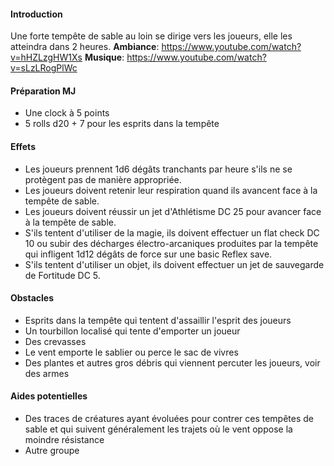#### Introduction
Une forte tempête de sable au loin se dirige vers les joueurs, elle les atteindra dans 2 heures.
**Ambiance**: https://www.youtube.com/watch?v=hHZLzgHW1Xs
**Musique**: https://www.youtube.com/watch?v=sLzLRogPlWc
#### Préparation MJ
- Une clock à 5 points
- 5 rolls d20 + 7 pour les esprits dans la tempête
#### Effets
- Les joueurs prennent 1d6 dégâts tranchants par heure s'ils ne se protègent pas de manière appropriée.
- Les joueurs doivent retenir leur respiration quand ils avancent face à la tempête de sable.
- Les joueurs doivent réussir un jet d'Athlétisme DC 25 pour avancer face à la tempête de sable.
- S'ils tentent d'utiliser de la magie, ils doivent effectuer un flat check DC 10 ou subir des décharges électro-arcaniques produites par la tempête qui infligent 1d12 dégâts de force sur une basic Reflex save.
- S'ils tentent d'utiliser un objet, ils doivent effectuer un jet de sauvegarde de Fortitude DC 5.
#### Obstacles
- Esprits dans la tempête qui tentent d'assaillir l'esprit des joueurs
- Un tourbillon localisé qui tente d'emporter un joueur
- Des crevasses
- Le vent emporte le sablier ou perce le sac de vivres
- Des plantes et autres gros débris qui viennent percuter les joueurs, voir des armes
#### Aides potentielles
- Des traces de créatures ayant évoluées pour contrer ces tempêtes de sable et qui suivent généralement les trajets où le vent oppose la moindre résistance
- Autre groupe
